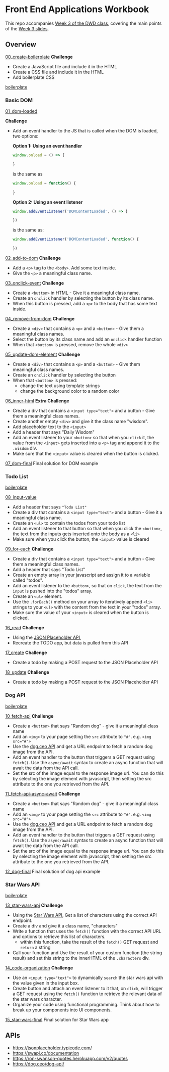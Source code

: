 # Front End Applications Workbook

This repo accompanies [Week 3 of the DWD class](https://github.com/itp-dwd/2020-spring/blob/master/weeks/03_front-end-applications.md), covering the main points of the [Week 3 slides](https://docs.google.com/presentation/d/100WtCNmj6iJA8loNarUAnuLM5LoS09k2WkWhmRGJU_g/edit).


## Overview

[00_create-boilerplate](workbook/00_create-boilerplate)
**Challenge**

* Create a JavaScript file and include it in the HTML
* Create a CSS file and include it in the HTML
* Add boilerplate CSS
  
[boilerplate](workbook/boilerplate)

### Basic DOM

[01_dom-loaded](workbook/01_dom-loaded/index.html)

**Challenge**

* Add an event handler to the JS that is called when the DOM is loaded, two options:

   **Option 1: Using an event handler**
   ```js
   window.onload = () => {

   }
   ```
   is the same as

   ```js
   window.onload = function() {

   }
   ```
   
   **Option 2: Using an event listener**

   ```js
   window.addEventListener('DOMContentLoaded', () => {

   })
   ```
   
   is the same as:
   
   ```js
   window.addEventListener('DOMContentLoaded', function() {

   })
   ```


[02_add-to-dom](workbook/02_add-to-dom/index.html)
**Challenge**

* Add a `<p>` tag to the `<body>`. Add some text inside.
* Give the `<p>` a meaningful class name.

[03_onclick-event](workbook/basic-dom/02_onclick-event/index.html)
**Challenge**

* Create a `<button>` in HTML - Give it a meaningful class name.
* Create an `onclick` handler by selecting the button by its class name.
* When this button is pressed, add a `<p>` to the body that has some text inside.

[04_remove-from-dom](workbook/basic-dom/03_remove-from-dom/index.html)
**Challenge**

* Create a `<div>` that contains a `<p>` and a `<button>` - Give them a meaningful class names.
* Select the button by its class name and add an `onclick` handler function
* When that `<button>` is pressed, remove the whole `<div>`

[05_update-dom-element](workbook/basic-dom/04_update-dom-element/index.html)
**Challenge**

* Create a `<div>` that contains a `<p>` and a `<button>` - Give them meaningful class names.
* Create an `onclick` handler by selecting the button
* When that `<button>` is pressed: 
  * change the text using template strings
  * change the background color to a random color


[06_inner-html](workbook/basic-dom/06_inner-html)
**Extra Challenge**
* Create a div that contains a `<input type="text">` and a button  - Give them a meaningful class names.
* Create another empty `<div>` and give it the class name "wisdom".
* Add placeholder text to the `<input>`
* Add a header that says "Daily Wisdom"
* Add an event listener to your `<button>` so that when you `click` it, the value from the `<input>` gets inserted into a `<p>` tag and append it to the `.wisdom` div. 
* Make sure that the `<input>` value is cleared when the button is clicked.

[07_dom-final](workbook/07_dom-final/index.html)
Final solution for DOM example

### Todo List
[boilerplate](workbook/boilerplate)

[08_input-value](workbook/08_input-value/index.html)
* Add a header that says `"Todo List"`
* Create a div that contains a `<input type="text">` and a button - Give it a meaningful class name.
* Create an `<ul>` to contain the todos from your todo list
* Add an event listener to that button so that when you click the `<button>`, the text from the inputs gets inserted onto the body as a `<li>`
* Make sure when you click the button, the `<input>` value is cleared

[09_for-each](workbook/09_for-each/index.html)
**Challenge**

* Create a div that contains a `<input type="text">` and a button - Give them a meaningful class names.
* Add a header that says "Todo List"
* Create an empty array in your javascript and assign it to a variable called "todos".
* Add an event listener to the `<button>`, so that on `click`, the text from the `input` is pushed into the "todos" array.
* Create an `<ul>` element. 
* Use the `.forEach()` method on your array to iteratively append `<li>` strings to your `<ul>` with the content from the text in your "todos" array.
* Make sure the value of your `<input>` is cleared when the button is clicked.

[16_read](workbook/16_read/index.html)
**Challenge**
* Using the [JSON Placeholder API](https://jsonplaceholder.typicode.com),
* Recreate the TODO app, but data is pulled from this API

[17_create](workbook/17_create/index.html)
**Challenge**
* Create a todo by making a POST request to the JSON Placeholder API

[18_update](workbook/17_create/index.html)
**Challenge**
* Create a todo by making a POST request to the JSON Placeholder API

### Dog API
[boilerplate](workbook/dog-api/boilerplate)

[10_fetch-api](workbook/dog-api/10_fetch-api/index.html)
**Challenge**

* Create a `<button>` that says "Random dog" - give it a meaningful class name
* Add an `<img>` to your page setting the `src` attribute to `"#"`. e.g. `<img src="#">`
* Use the [dog.ceo API](https://dog.ceo/dog-api/) and get a URL endpoint to fetch a random dog image from the API.
* Add an event handler to the button that triggers a GET request using `fetch()`. Use the `async/await` syntax to create an async function that will await the data from the API call. 
* Set the src of the image equal to the response image url. You can do this by selecting the image element with javascript, then setting the src attribute to the one you retrieved from the API.

[11_fetch-api-async-await](workbook/dog-api/11_fetch-api-async-await/index.html)
**Challenge**

* Create a `<button>` that says "Random dog" - give it a meaningful class name
* Add an `<img>` to your page setting the `src` attribute to `"#"`. e.g. `<img src="#">`
* Use the [dog.ceo API](https://dog.ceo/dog-api/) and get a URL endpoint to fetch a random dog image from the API.
* Add an event handler to the button that triggers a GET request using `fetch()`. Use the `async/await` syntax to create an async function that will await the data from the API call. 
* Set the src of the image equal to the response image url. You can do this by selecting the image element with javascript, then setting the src attribute to the one you retrieved from the API.

[12_dog-final](workbook/dog-api/12_dog-final)
Final solution of dog api example

### Star Wars API
[boilerplate](workbook/star-wars-api/boilerplate)

[13_star-wars-api](workbook/star-wars-api/13_star-wars-api/index.html)
**Challenge**

* Using the [Star Wars API](https://swapi.co/api/), Get a list of characters using the correct API endpoint.
* Create a div and give it a class name, "characters"
* Write a function that uses the `fetch()` function with the correct API URL and options to retrieve this list of characters. 
  * within this function, take the result of the `fetch()` GET request and `return` a string
* Call your function and Use the result of your custom function (the string result) and set this string to the innerHTML of the `.characters` div.

[14_code-organization](workbook/star-wars-api/14_code-organization/index.html)
**Challenge**

* Use an `<input type="text">` to dynamically `search` the star wars api with the value given in the input box. 
* Create button and attach an event listener to it that, on `click`, will trigger a GET request using the `fetch()` function to retrieve the relevant data of the star wars character. 
* Organize your code using functional programming. Think about how to break up your components into UI components. 

[15_star-wars-final](workbook/star-wars-api/15_star-wars-final)
Final solution for Star Wars app

## APIs
* https://jsonplaceholder.typicode.com/
* https://swapi.co/documentation
* https://ron-swanson-quotes.herokuapp.com/v2/quotes
* https://dog.ceo/dog-api/